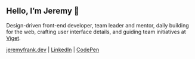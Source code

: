 ## Hello, I’m Jeremy 👋

Design-driven front-end developer, team leader and mentor, daily building for the web, crafting user interface details, and guiding team initiatives at [Viget](https://www.viget.com/).

[jeremyfrank.dev](https://jeremyfrank.dev/) | [LinkedIn](https://www.linkedin.com/in/jerfrank/) | [CodePen](https://codepen.io/jeremyfrank)
